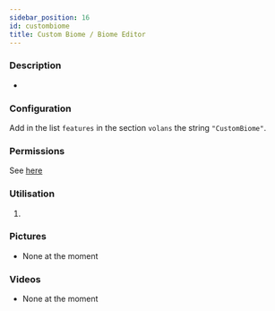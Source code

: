 ```yaml
---
sidebar_position: 16
id: custombiome
title: Custom Biome / Biome Editor
---
```

### Description
* 
### Configuration
Add in the list `features` in the section `volans` the string `"CustomBiome"`.
### Permissions
See [here](/docs/Permissions/#biome-editor)
### Utilisation
1. 
### Pictures
- None at the moment
### Videos
- None at the moment